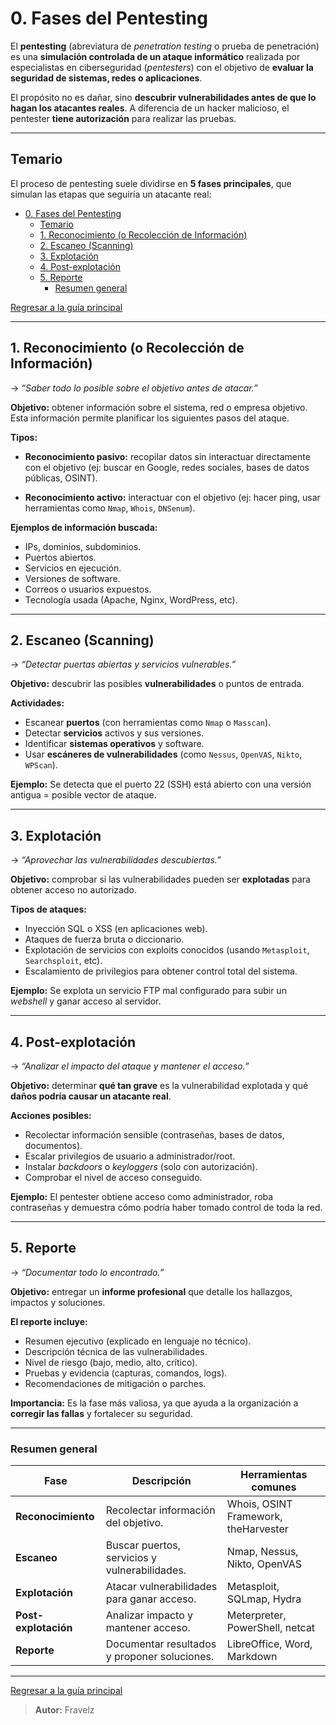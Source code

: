 # 0. Fases del Pentesting

El **pentesting** (abreviatura de *penetration testing* o prueba de penetración) es una **simulación controlada de un ataque informático** realizada por especialistas en ciberseguridad (*pentesters*) con el objetivo de **evaluar la seguridad de sistemas, redes o aplicaciones**.

El propósito no es dañar, sino **descubrir vulnerabilidades antes de que lo hagan los atacantes reales**.
A diferencia de un hacker malicioso, el pentester **tiene autorización** para realizar las pruebas.

---

## Temario

El proceso de pentesting suele dividirse en **5 fases principales**, que simulan las etapas que seguiría un atacante real:

- [0. Fases del Pentesting](#0-fases-del-pentesting)
  - [Temario](#temario)
  - [1. Reconocimiento (o Recolección de Información)](#1-reconocimiento-o-recolección-de-información)
  - [2. Escaneo (Scanning)](#2-escaneo-scanning)
  - [3. Explotación](#3-explotación)
  - [4. Post-explotación](#4-post-explotación)
  - [5. Reporte](#5-reporte)
    - [Resumen general](#resumen-general)

[Regresar a la guía principal](./../readme.md#7-pentesting)

---

## 1. Reconocimiento (o Recolección de Información)

→ *“Saber todo lo posible sobre el objetivo antes de atacar.”*

**Objetivo:** obtener información sobre el sistema, red o empresa objetivo.
Esta información permite planificar los siguientes pasos del ataque.

**Tipos:**

* **Reconocimiento pasivo:** recopilar datos sin interactuar directamente con el objetivo (ej: buscar en Google, redes sociales, bases de datos públicas, OSINT).

* **Reconocimiento activo:** interactuar con el objetivo (ej: hacer ping, usar herramientas como `Nmap`, `Whois`, `DNSenum`).

**Ejemplos de información buscada:**

* IPs, dominios, subdominios.
* Puertos abiertos.
* Servicios en ejecución.
* Versiones de software.
* Correos o usuarios expuestos.
* Tecnología usada (Apache, Nginx, WordPress, etc).

---

## 2. Escaneo (Scanning)

→ *“Detectar puertas abiertas y servicios vulnerables.”*

**Objetivo:** descubrir las posibles **vulnerabilidades** o puntos de entrada.

**Actividades:**

* Escanear **puertos** (con herramientas como `Nmap` o `Masscan`).
* Detectar **servicios** activos y sus versiones.
* Identificar **sistemas operativos** y software.
* Usar **escáneres de vulnerabilidades** (como `Nessus`, `OpenVAS`, `Nikto`, `WPScan`).

**Ejemplo:** Se detecta que el puerto 22 (SSH) está abierto con una versión antigua = posible vector de ataque.

---

## 3. Explotación

→ *“Aprovechar las vulnerabilidades descubiertas.”*

**Objetivo:** comprobar si las vulnerabilidades pueden ser **explotadas** para obtener acceso no autorizado.

**Tipos de ataques:**

* Inyección SQL o XSS (en aplicaciones web).
* Ataques de fuerza bruta o diccionario.
* Explotación de servicios con exploits conocidos (usando `Metasploit`, `Searchsploit`, etc).
* Escalamiento de privilegios para obtener control total del sistema.

**Ejemplo:**
Se explota un servicio FTP mal configurado para subir un *webshell* y ganar acceso al servidor.

---

## 4. Post-explotación

→ *“Analizar el impacto del ataque y mantener el acceso.”*

**Objetivo:** determinar **qué tan grave** es la vulnerabilidad explotada y qué **daños podría causar un atacante real**.

**Acciones posibles:**

* Recolectar información sensible (contraseñas, bases de datos, documentos).
* Escalar privilegios de usuario a administrador/root.
* Instalar *backdoors* o *keyloggers* (solo con autorización).
* Comprobar el nivel de acceso conseguido.

**Ejemplo:** El pentester obtiene acceso como administrador, roba contraseñas y demuestra cómo podría haber tomado control de toda la red.

---

## 5. Reporte

→ *“Documentar todo lo encontrado.”*

**Objetivo:** entregar un **informe profesional** que detalle los hallazgos, impactos y soluciones.

**El reporte incluye:**

* Resumen ejecutivo (explicado en lenguaje no técnico).
* Descripción técnica de las vulnerabilidades.
* Nivel de riesgo (bajo, medio, alto, crítico).
* Pruebas y evidencia (capturas, comandos, logs).
* Recomendaciones de mitigación o parches.

**Importancia:** Es la fase más valiosa, ya que ayuda a la organización a **corregir las fallas** y fortalecer su seguridad.

---

### Resumen general

| Fase                 | Descripción                                   | Herramientas comunes                 |
| -------------------- | --------------------------------------------- | ------------------------------------ |
| **Reconocimiento**   | Recolectar información del objetivo.          | Whois, OSINT Framework, theHarvester |
| **Escaneo**          | Buscar puertos, servicios y vulnerabilidades. | Nmap, Nessus, Nikto, OpenVAS         |
| **Explotación**      | Atacar vulnerabilidades para ganar acceso.    | Metasploit, SQLmap, Hydra            |
| **Post-explotación** | Analizar impacto y mantener acceso.           | Meterpreter, PowerShell, netcat      |
| **Reporte**          | Documentar resultados y proponer soluciones.  | LibreOffice, Word, Markdown          |

---

[Regresar a la guía principal](./../readme.md#7-pentesting)

> **Autor:** Fravelz
